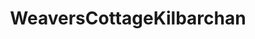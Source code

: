 ---
schema: default
title: WeaversCottageKilbarchan
organization: Renfrewshire Council
notes: 
resources:

  - name: WeaversCottageKilbarchan IMAGE
  - url: 
  - format: IMAGE

license: 
category:

  - Open Data

  - Renfrewshire


  - 

maintainer: Tim Wisniewski
maintainer_email: tim@timwis.com
---